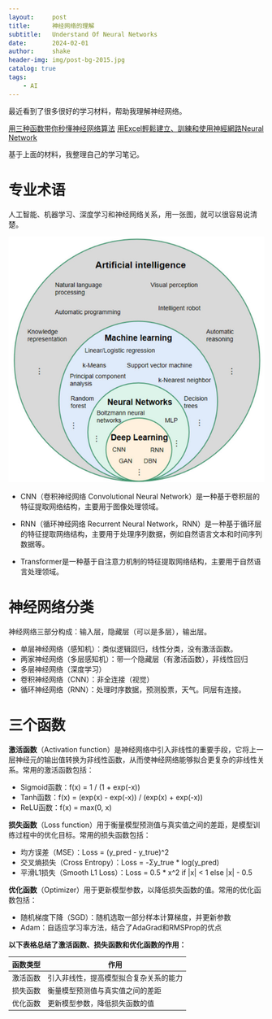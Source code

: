 ```yaml
---
layout:     post
title:      神经网络的理解
subtitle:   Understand Of Neural Networks
date:       2024-02-01
author:     shake
header-img: img/post-bg-2015.jpg
catalog: true
tags:
    - AI
---
```


最近看到了很多很好的学习材料，帮助我理解神经网络。

[用三种函数带你秒懂神经网络算法](https://www.youtube.com/watch?v=0L-3XgE-eiA&t=153s)
[用Excel輕鬆建立、訓練和使用神經網路Neural Network](https://www.youtube.com/watch?v=rcwpFQHgZTk&list=PLpnzkr5S5scc_6ZMKNJUdTARnCe3zLXUA&index=10)

基于上面的材料，我整理自己的学习笔记。

# 专业术语

人工智能、机器学习、深度学习和神经网络关系，用一张图，就可以很容易说清楚。

![关系图谱](/img/2024/Neural_Networks/relation.jpg "图谱")


* CNN（卷积神经网络 Convolutional Neural Network）是一种基于卷积层的特征提取网络结构，主要用于图像处理领域。

* RNN（循环神经网络 Recurrent Neural Network，RNN）是一种基于循环层的特征提取网络结构，主要用于处理序列数据，例如自然语言文本和时间序列数据等。

* Transformer是一种基于自注意力机制的特征提取网络结构，主要用于自然语言处理领域。

# 神经网络分类

神经网络三部分构成：输入层，隐藏层（可以是多层），输出层。

* 单层神经网络（感知机）：类似逻辑回归，线性分类，没有激活函数。
* 两家神经网络（多层感知机）：带一个隐藏层（有激活函数），非线性回归
* 多层神经网络（深度学习）
* 卷积神经网络（CNN）：非全连接（视觉）
* 循环神经网络（RNN）：处理时序数据，预测股票，天气。同层有连接。

# 三个函数


**激活函数**（Activation function）是神经网络中引入非线性的重要手段，它将上一层神经元的输出值转换为非线性函数，从而使神经网络能够拟合更复杂的非线性关系。常用的激活函数包括：

* Sigmoid函数：f(x) = 1 / (1 + exp(-x))
* Tanh函数：f(x) = (exp(x) - exp(-x)) / (exp(x) + exp(-x))
* ReLU函数：f(x) = max(0, x)

**损失函数**（Loss function）用于衡量模型预测值与真实值之间的差距，是模型训练过程中的优化目标。常用的损失函数包括：

* 均方误差（MSE）：Loss = (y_pred - y_true)^2
* 交叉熵损失（Cross Entropy）：Loss = -Σy_true * log(y_pred)
* 平滑L1损失（Smooth L1 Loss）：Loss = 0.5 * x^2 if |x| < 1 else |x| - 0.5

**优化函数**（Optimizer）用于更新模型参数，以降低损失函数的值。常用的优化函数包括：

* 随机梯度下降（SGD）：随机选取一部分样本计算梯度，并更新参数
* Adam：自适应学习率方法，结合了AdaGrad和RMSProp的优点


**以下表格总结了激活函数、损失函数和优化函数的作用：**

| 函数类型 | 作用 |
|---|---|
| 激活函数 | 引入非线性，提高模型拟合复杂关系的能力 |
| 损失函数 | 衡量模型预测值与真实值之间的差距 |
| 优化函数 | 更新模型参数，降低损失函数的值 |

